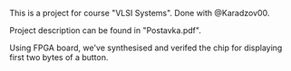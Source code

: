 This is a project for course "VLSI Systems". Done with @Karadzov00.

Project description can be found in "Postavka.pdf". 

Using FPGA board, we've synthesised and verifed the chip for displaying first two bytes of a button.